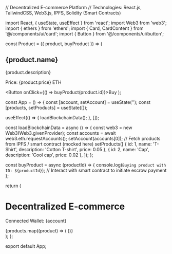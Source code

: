// Decentralized E-commerce Platform
// Technologies: React.js, TailwindCSS, Web3.js, IPFS, Solidity (Smart Contracts)

import React, { useState, useEffect } from 'react';
import Web3 from 'web3';
import { ethers } from 'ethers';
import { Card, CardContent } from '@/components/ui/card';
import { Button } from '@/components/ui/button';

const Product = ({ product, buyProduct }) => (
  <Card className="m-4 p-4">
    <CardContent>
      <h2 className="text-xl font-bold">{product.name}</h2>
      <p>{product.description}</p>
      <p className="text-green-600">Price: {product.price} ETH</p>
      <Button onClick={() => buyProduct(product.id)}>Buy</Button>
    </CardContent>
  </Card>
);

const App = () => {
  const [account, setAccount] = useState('');
  const [products, setProducts] = useState([]);

  useEffect(() => {
    loadBlockchainData();
  }, []);

  const loadBlockchainData = async () => {
    const web3 = new Web3(Web3.givenProvider);
    const accounts = await web3.eth.requestAccounts();
    setAccount(accounts[0]);
    // Fetch products from IPFS / smart contract (mocked here)
    setProducts([
      { id: 1, name: 'T-Shirt', description: 'Cotton T-shirt', price: 0.05 },
      { id: 2, name: 'Cap', description: 'Cool cap', price: 0.02 },
    ]);
  };

  const buyProduct = async (productId) => {
    console.log(`Buying product with ID: ${productId}`);
    // Interact with smart contract to initiate escrow payment
  };

  return (
    <div className="p-8">
      <h1 className="text-3xl font-bold mb-4">Decentralized E-commerce</h1>
      <p className="mb-6">Connected Wallet: {account}</p>
      <div className="grid grid-cols-1 md:grid-cols-2 lg:grid-cols-3 gap-4">
        {products.map((product) => (
          <Product key={product.id} product={product} buyProduct={buyProduct} />
        ))}
      </div>
    </div>
  );
};

export default App;
